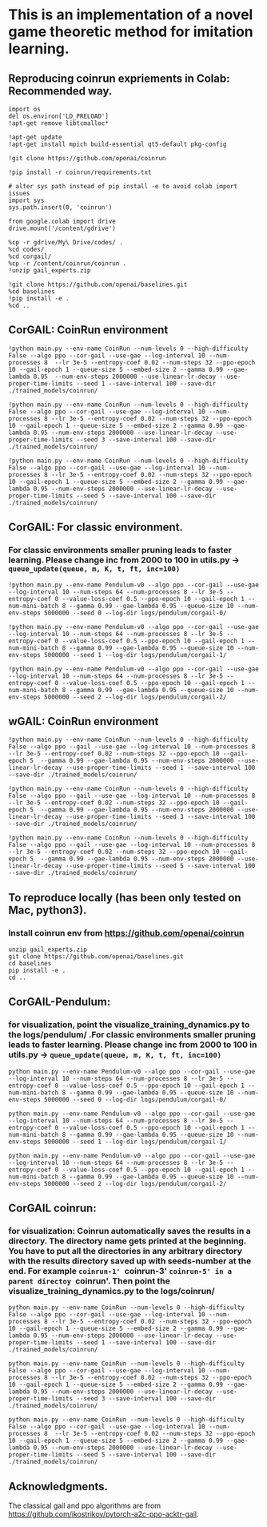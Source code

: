 # This is an implementation of a novel game theoretic method for imitation learning. 

## Reproducing coinrun expriements in Colab: Recommended way. 

```
import os
del os.environ['LD_PRELOAD']
!apt-get remove libtcmalloc*

!apt-get update
!apt-get install mpich build-essential qt5-default pkg-config

!git clone https://github.com/openai/coinrun

!pip install -r coinrun/requirements.txt

# alter sys path instead of pip install -e to avoid colab import issues
import sys
sys.path.insert(0, 'coinrun')

from google.colab import drive
drive.mount('/content/gdrive')

%cp -r gdrive/My\ Drive/codes/ .
%cd codes/
%cd corgail/
%cp -r /content/coinrun/coinrun .
!unzip gail_experts.zip

!git clone https://github.com/openai/baselines.git
%cd baselines
!pip install -e .
%cd ..

```

## CorGAIL: CoinRun environment
```
!python main.py --env-name CoinRun --num-levels 0 --high-difficulty False --algo ppo --cor-gail --use-gae --log-interval 10 --num-processes 8  --lr 3e-5 --entropy-coef 0.02 --num-steps 32 --ppo-epoch 10 --gail-epoch 1 --queue-size 5 --embed-size 2 --gamma 0.99 --gae-lambda 0.95  --num-env-steps 2000000 --use-linear-lr-decay --use-proper-time-limits --seed 1 --save-interval 100 --save-dir ./trained_models/coinrun/
 
!python main.py --env-name CoinRun --num-levels 0 --high-difficulty False --algo ppo --cor-gail --use-gae --log-interval 10 --num-processes 8 --lr 3e-5 --entropy-coef 0.02 --num-steps 32 --ppo-epoch 10 --gail-epoch 1 --queue-size 5 --embed-size 2 --gamma 0.99 --gae-lambda 0.95 --num-env-steps 2000000 --use-linear-lr-decay --use-proper-time-limits --seed 3 --save-interval 100 --save-dir ./trained_models/coinrun/
 
!python main.py --env-name CoinRun --num-levels 0 --high-difficulty False --algo ppo --cor-gail --use-gae --log-interval 10 --num-processes 8 --lr 3e-5 --entropy-coef 0.02 --num-steps 32 --ppo-epoch 10 --gail-epoch 1 --queue-size 5 --embed-size 2 --gamma 0.99 --gae-lambda 0.95 --num-env-steps 2000000 --use-linear-lr-decay --use-proper-time-limits --seed 5 --save-interval 100 --save-dir ./trained_models/coinrun/ 
```

## CorGAIL: For classic environment. 
### For classic environments smaller pruning leads to faster learning. Please change inc from 2000 to 100 in utils.py -> ```queue_update(queue, m, K, t, ft, inc=100)```
```
!python main.py --env-name Pendulum-v0 --algo ppo --cor-gail --use-gae --log-interval 10 --num-steps 64 --num-processes 8 --lr 3e-5 --entropy-coef 0 --value-loss-coef 0.5 --ppo-epoch 10 --gail-epoch 1 --num-mini-batch 8 --gamma 0.99 --gae-lambda 0.95 --queue-size 10 --num-env-steps 5000000 --seed 0 --log-dir logs/pendulum/corgail-0/

!python main.py --env-name Pendulum-v0 --algo ppo --cor-gail --use-gae --log-interval 10 --num-steps 64 --num-processes 8 --lr 3e-5 --entropy-coef 0 --value-loss-coef 0.5 --ppo-epoch 10 --gail-epoch 1 --num-mini-batch 8 --gamma 0.99 --gae-lambda 0.95 --queue-size 10 --num-env-steps 5000000 --seed 1 --log-dir logs/pendulum/corgail-1/

!python main.py --env-name Pendulum-v0 --algo ppo --cor-gail --use-gae --log-interval 10 --num-steps 64 --num-processes 8 --lr 3e-5 --entropy-coef 0 --value-loss-coef 0.5 --ppo-epoch 10 --gail-epoch 1 --num-mini-batch 8 --gamma 0.99 --gae-lambda 0.95 --queue-size 10 --num-env-steps 5000000 --seed 2 --log-dir logs/pendulum/corgail-2/ 
 ```

 ## wGAIL: CoinRun environment
```
!python main.py --env-name CoinRun --num-levels 0 --high-difficulty False --algo ppo --gail --use-gae --log-interval 10 --num-processes 8 --lr 3e-5 --entropy-coef 0.02 --num-steps 32 --ppo-epoch 10 --gail-epoch 5  --gamma 0.99 --gae-lambda 0.95 --num-env-steps 2000000 --use-linear-lr-decay --use-proper-time-limits --seed 1 --save-interval 100 --save-dir ./trained_models/coinrun/
 
!python main.py --env-name CoinRun --num-levels 0 --high-difficulty False --algo ppo --gail --use-gae --log-interval 10 --num-processes 8 --lr 3e-5 --entropy-coef 0.02 --num-steps 32 --ppo-epoch 10 --gail-epoch 5  --gamma 0.99 --gae-lambda 0.95 --num-env-steps 2000000 --use-linear-lr-decay --use-proper-time-limits --seed 3 --save-interval 100 --save-dir ./trained_models/coinrun/

!python main.py --env-name CoinRun --num-levels 0 --high-difficulty False --algo ppo --gail --use-gae --log-interval 10 --num-processes 8 --lr 3e-5 --entropy-coef 0.02 --num-steps 32 --ppo-epoch 10 --gail-epoch 5  --gamma 0.99 --gae-lambda 0.95 --num-env-steps 2000000 --use-linear-lr-decay --use-proper-time-limits --seed 5 --save-interval 100 --save-dir ./trained_models/coinrun/
``` 
 
## To reproduce locally (has been only tested on Mac, python3).
### Install coinrun env from https://github.com/openai/coinrun

```
unzip gail_experts.zip
git clone https://github.com/openai/baselines.git
cd baselines
pip install -e .
cd ..
```
 
## CorGAIL-Pendulum:
### for visualization, point the visualize_training_dynamics.py to the logs/pendulum/ .For classic environments smaller pruning leads to faster learning. Please change inc from 2000 to 100 in utils.py -> ```queue_update(queue, m, K, t, ft, inc=100)```
```
python main.py --env-name Pendulum-v0 --algo ppo --cor-gail --use-gae --log-interval 10 --num-steps 64 --num-processes 8 --lr 3e-5 --entropy-coef 0 --value-loss-coef 0.5 --ppo-epoch 10 --gail-epoch 1 --num-mini-batch 8 --gamma 0.99 --gae-lambda 0.95 --queue-size 10 --num-env-steps 5000000 --seed 0 --log-dir logs/pendulum/corgail-0/

python main.py --env-name Pendulum-v0 --algo ppo --cor-gail --use-gae --log-interval 10 --num-steps 64 --num-processes 8 --lr 3e-5 --entropy-coef 0 --value-loss-coef 0.5 --ppo-epoch 10 --gail-epoch 1 --num-mini-batch 8 --gamma 0.99 --gae-lambda 0.95 --queue-size 10 --num-env-steps 5000000 --seed 1 --log-dir logs/pendulum/corgail-1/

python main.py --env-name Pendulum-v0 --algo ppo --cor-gail --use-gae --log-interval 10 --num-steps 64 --num-processes 8 --lr 3e-5 --entropy-coef 0 --value-loss-coef 0.5 --ppo-epoch 10 --gail-epoch 1 --num-mini-batch 8 --gamma 0.99 --gae-lambda 0.95 --queue-size 10 --num-env-steps 5000000 --seed 2 --log-dir logs/pendulum/corgail-2/
```

## CorGAIL coinrun:
### for visualization: Coinrun automatically saves the results in a directory. The directory name gets printed at the beginning. You have to put all the directories in any arbitrary directory with the results directory saved up with seeds-number at the end. For example `coinrun-1' `coinrun-3' `coinrun-5' in a parent directoy `coinrun'. Then point the visualize_training_dynamics.py to the logs/coinrun/

```
python main.py --env-name CoinRun --num-levels 0 --high-difficulty False --algo ppo --cor-gail --use-gae --log-interval 10 --num-processes 8 --lr 3e-5 --entropy-coef 0.02 --num-steps 32 --ppo-epoch 10 --gail-epoch 1 --queue-size 5 --embed-size 2 --gamma 0.99 --gae-lambda 0.95 --num-env-steps 2000000 --use-linear-lr-decay --use-proper-time-limits --seed 1 --save-interval 100 --save-dir ./trained_models/coinrun/
 
python main.py --env-name CoinRun --num-levels 0 --high-difficulty False --algo ppo --cor-gail --use-gae --log-interval 10 --num-processes 8 --lr 3e-5 --entropy-coef 0.02 --num-steps 32 --ppo-epoch 10 --gail-epoch 1 --queue-size 5 --embed-size 2 --gamma 0.99 --gae-lambda 0.95 --num-env-steps 2000000 --use-linear-lr-decay --use-proper-time-limits --seed 3 --save-interval 100 --save-dir ./trained_models/coinrun/
 
python main.py --env-name CoinRun --num-levels 0 --high-difficulty False --algo ppo --cor-gail --use-gae --log-interval 10 --num-processes 8  --lr 3e-5 --entropy-coef 0.02 --num-steps 32 --ppo-epoch 10 --gail-epoch 1 --queue-size 5 --embed-size 2 --gamma 0.99 --gae-lambda 0.95 --num-env-steps 2000000 --use-linear-lr-decay --use-proper-time-limits --seed 5 --save-interval 100 --save-dir ./trained_models/coinrun/
```

## Acknowledgments.
The classical gail and ppo algorithms are from <https://github.com/ikostrikov/pytorch-a2c-ppo-acktr-gail>.


